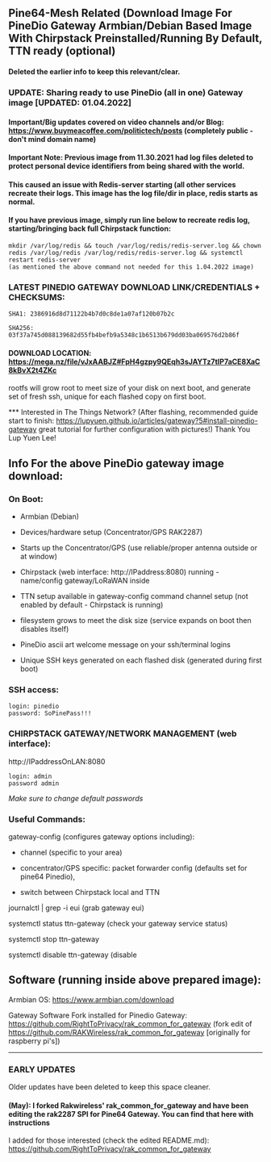 ## Pine64-Mesh Related (Download Image For PineDio Gateway Armbian/Debian Based Image With Chirpstack Preinstalled/Running By Default, TTN ready (optional)

#### Deleted the earlier info to keep this relevant/clear.

### UPDATE: Sharing ready to use PineDio (all in one) Gateway image [UPDATED: 01.04.2022] 

#### Important/Big updates covered on video channels and/or Blog: https://www.buymeacoffee.com/politictech/posts (completely public - don't mind domain name)

#### Important Note: Previous image from 11.30.2021 had log files deleted to protect personal device identifiers from being shared with the world. 
#### This caused an issue with Redis-server starting (all other services recreate their logs. This image has the log file/dir in place, redis starts as normal.
#### If you have previous image, simply run line below to recreate redis log, starting/bringing back full Chirpstack function:

    mkdir /var/log/redis && touch /var/log/redis/redis-server.log && chown redis /var/log/redis /var/log/redis/redis-server.log && systemctl restart redis-server
    (as mentioned the above command not needed for this 1.04.2022 image)

### LATEST PINEDIO GATEWAY DOWNLOAD LINK/CREDENTIALS + CHECKSUMS:

    SHA1: 2386916d8d71122b4b7d0c8de1a07af120b07b2c

    SHA256: 03f37a745d088139682d55fb4befb9a5348c1b6513b679dd03ba069576d2b86f

#### DOWNLOAD LOCATION:  https://mega.nz/file/vJxAABJZ#FpH4gzpy9QEqh3sJAYTz7tIP7aCE8XaC8kBvX2t4ZKc

rootfs will grow root to meet size of your disk on next boot, and generate set of fresh ssh, unique for each flashed copy on first boot.

*** Interested in The Things Network? (After flashing, recommended guide start to finish: https://lupyuen.github.io/articles/gateway?5#install-pinedio-gateway great tutorial for further configuration with pictures!) Thank You Lup Yuen Lee! 


## Info For the above PineDio gateway image download:

### On Boot:

* Armbian (Debian)

* Devices/hardware setup (Concentrator/GPS RAK2287)

* Starts up the Concentrator/GPS (use reliable/proper antenna outside or at window)

* Chirpstack (web interface: http://IPaddress:8080) running - name/config gateway/LoRaWAN inside

* TTN setup available in gateway-config command channel setup (not enabled by default - Chirpstack is running)

* filesystem grows to meet the disk size (service expands on boot then disables itself)

* PineDio ascii art welcome message on your ssh/terminal logins 

* Unique SSH keys generated on each flashed disk (generated during first boot) 


### SSH access:


    login: pinedio
    password: SoPinePass!!!


### CHIRPSTACK GATEWAY/NETWORK MANAGEMENT (web interface):


http://IPaddressOnLAN:8080


    login: admin
    password admin


*Make sure to change default passwords*


### Useful Commands:


gateway-config (configures gateway options including):

- channel (specific to your area)
 
- concentrator/GPS specific: packet forwarder config (defaults set for pine64 Pinedio),

- switch between Chirpstack local and TTN

journalctl | grep -i eui (grab gateway eui)

systemctl status ttn-gateway (check your gateway service status)

systemctl stop ttn-gateway

systemctl disable ttn-gateway (disable


## Software (running inside above prepared image):

Armbian OS: https://www.armbian.com/download

Gateway Software Fork installed for Pinedio Gateway: https://github.com/RightToPrivacy/rak_common_for_gateway (fork edit of https://github.com/RAKWireless/rak_common_for_gateway [originally for raspberry pi's]) 

---

### EARLY UPDATES

Older updates have been deleted to keep this space cleaner.

#### (May): I forked Rakwireless' rak_common_for_gateway and have been editing the rak2287 SPI for Pine64 Gateway. You can find that here with instructions 
I added for those interested (check the edited README.md):
https://github.com/RightToPrivacy/rak_common_for_gateway

